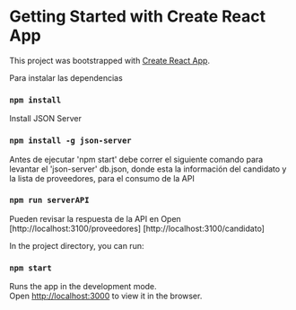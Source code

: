 # Getting Started with Create React App

This project was bootstrapped with [Create React App](https://github.com/facebook/create-react-app).

Para instalar las dependencias 
### `npm install`

Install JSON Server
### `npm install -g json-server`

Antes de ejecutar 'npm start' debe correr el siguiente comando para levantar el 'json-server' db.json, 
donde esta la información del candidato y la lista de proveedores, para el consumo de la API
### `npm run serverAPI`

Pueden revisar la respuesta de la API en
Open 
    [http://localhost:3100/proveedores]
    [http://localhost:3100/candidato]


In the project directory, you can run:
### `npm start`

Runs the app in the development mode.\
Open [http://localhost:3000](http://localhost:3000) to view it in the browser.
